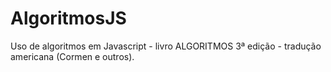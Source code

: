 # AlgoritmosJS
Uso de algoritmos em Javascript - livro ALGORITMOS 3ª edição - tradução americana (Cormen e outros).
